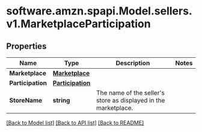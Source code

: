 # software.amzn.spapi.Model.sellers.v1.MarketplaceParticipation

## Properties

Name | Type | Description | Notes
------------ | ------------- | ------------- | -------------
**Marketplace** | [**Marketplace**](Marketplace.md) |  | 
**Participation** | [**Participation**](Participation.md) |  | 
**StoreName** | **string** | The name of the seller&#39;s store as displayed in the marketplace. | 

[[Back to Model list]](../README.md#documentation-for-models) [[Back to API list]](../README.md#documentation-for-api-endpoints) [[Back to README]](../README.md)

